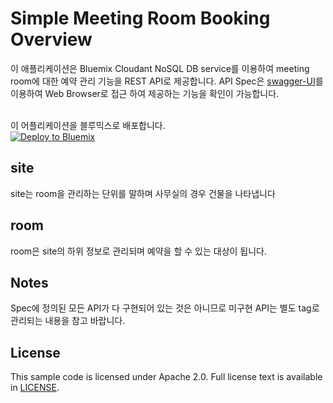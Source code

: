 # Simple Meeting Room Booking Overview

이 애플리케이션은 Bluemix Cloudant NoSQL DB service를 이용하여 meeting room에 대한 예약 관리 기능을 REST API로 제공합니다. API Spec은 [swagger-UI](http://swagger.io/swagger-ui/)를 이용하여 Web Browser로 접근 하여 제공하는 기능을 확인이 가능합니다.

<br/>
이 어플리케이션을 블루믹스로 배포합니다.
<br/>
<a href="https://bluemix.net/deploy?repository=https://github.com/mc500/simple-rbs" target="_blank"><img src="http://bluemix.net/deploy/button.png" alt="Deploy to Bluemix"/><a/>

## site

site는 room을 관리하는 단위를 말하며 사무실의 경우 건물을 나타냅니다

## room

room은 site의 하위 정보로 관리되며 예약을 할 수 있는 대상이 됩니다.

## Notes

Spec에 정의된 모든 API가 다 구현되어 있는 것은 아니므로 미구현 API는 별도 tag로 관리되는 내용을 참고 바랍니다.

## License

  This sample code is licensed under Apache 2.0. Full license text is available in [LICENSE](LICENSE).